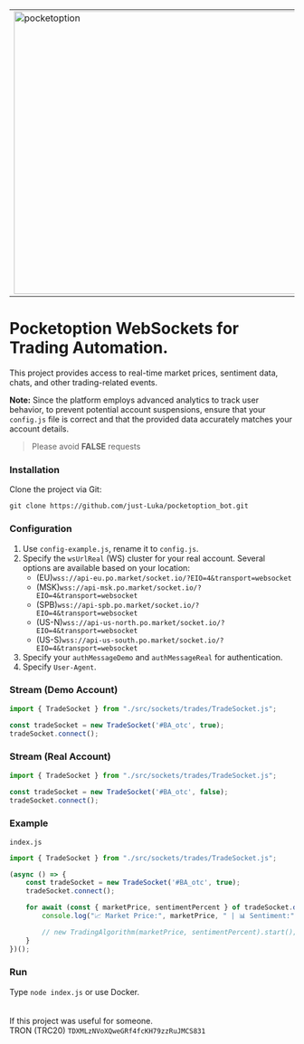 <br>
<br>
<table>
  <tr>
    <td><img src="https://just-luka.github.io/pocketoption.png" width="500" alt="pocketoption"></td>
    <td><img src="https://just-luka.github.io/x-mark-512.png" width="45" alt="X"></td>
    <td><img src="https://just-luka.github.io/nodejs.png" width="180" alt="nodejs"></td>
  </tr>
</table>


# Pocketoption WebSockets for Trading Automation.

This project provides access to real-time market prices, sentiment data, chats, and other trading-related events.

**Note:** Since the platform employs advanced analytics to track user behavior, to prevent potential account suspensions, 
ensure that your `config.js` file is correct and that the provided data accurately matches your account details.
> Please avoid **FALSE** requests

### Installation
Clone the project via Git:
```
git clone https://github.com/just-Luka/pocketoption_bot.git
```

### Configuration
1. Use `config-example.js`, rename it to `config.js`.
2. Specify the `wsUrlReal` (WS) cluster for your real account. Several options are available based on your location:
   - (EU)`wss://api-eu.po.market/socket.io/?EIO=4&transport=websocket`
   - (MSK)`wss://api-msk.po.market/socket.io/?EIO=4&transport=websocket`
   - (SPB)`wss://api-spb.po.market/socket.io/?EIO=4&transport=websocket`
   - (US-N)`wss://api-us-north.po.market/socket.io/?EIO=4&transport=websocket`
   - (US-S)`wss://api-us-south.po.market/socket.io/?EIO=4&transport=websocket`
3. Specify your `authMessageDemo` and `authMessageReal` for authentication.
4. Specify `User-Agent`.

### Stream (Demo Account)
```js
import { TradeSocket } from "./src/sockets/trades/TradeSocket.js";

const tradeSocket = new TradeSocket('#BA_otc', true);
tradeSocket.connect();
```

### Stream (Real Account)
```js
import { TradeSocket } from "./src/sockets/trades/TradeSocket.js";

const tradeSocket = new TradeSocket('#BA_otc', false);
tradeSocket.connect();
```

### Example

`index.js`
```js
import { TradeSocket } from "./src/sockets/trades/TradeSocket.js";

(async () => {
    const tradeSocket = new TradeSocket('#BA_otc', true);
    tradeSocket.connect();

    for await (const { marketPrice, sentimentPercent } of tradeSocket.dataStream()) {
        console.log("📈 Market Price:", marketPrice, " | 📊 Sentiment:", sentimentPercent);

        // new TradingAlgorithm(marketPrice, sentimentPercent).start();
    }
})();
```

### Run

Type `node index.js` or use Docker.
<br>
<br>
<br>
If this project was useful for someone.
<br>
TRON (TRC20) `TDXMLzNVoXQweGRf4fcKH79zzRuJMCS831`


